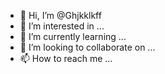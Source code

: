 - 👋 Hi, I’m @Ghjkklkff
- 👀 I’m interested in ...
- 🌱 I’m currently learning ...
- 💞️ I’m looking to collaborate on ...
- 📫 How to reach me ...

<!---
Ghjkklkff/Ghjkklkff is a ✨ special ✨ repository because its `README.md` (this file) appears on your GitHub profile.
You can click the Preview link to take a look at your changes.
--->
